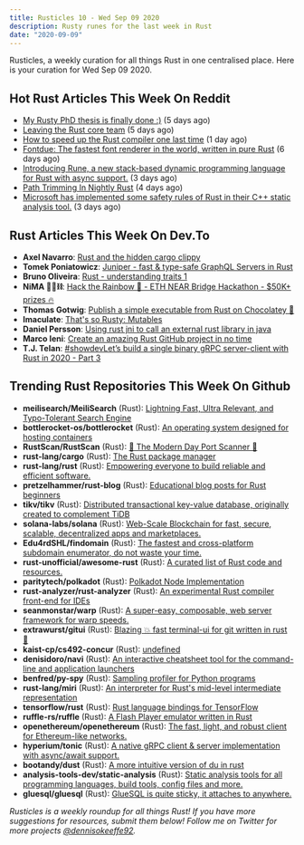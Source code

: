 ```yaml
---
title: Rusticles 10 - Wed Sep 09 2020
description: Rusty runes for the last week in Rust
date: "2020-09-09"
---
```


Rusticles, a weekly curation for all things Rust in one centralised place. Here is your curation for Wed Sep 09 2020.

<Ad />

## Hot Rust Articles This Week On Reddit

- [My Rusty PhD thesis is finally done :)](https://www.reddit.com/r/rust/comments/ilwkrl/my_rusty_phd_thesis_is_finally_done/) (5 days ago)
- [Leaving the Rust core team](https://www.reddit.com/r/rust/comments/im98yg/leaving_the_rust_core_team/) (5 days ago)
- [How to speed up the Rust compiler one last time](https://www.reddit.com/r/rust/comments/ioh9yi/how_to_speed_up_the_rust_compiler_one_last_time/) (1 day ago)
- [Fontdue: The fastest font renderer in the world, written in pure Rust](https://www.reddit.com/r/rust/comments/ilnd41/fontdue_the_fastest_font_renderer_in_the_world/) (6 days ago)
- [Introducing Rune, a new stack-based dynamic programming language for Rust with async support.](https://www.reddit.com/r/rust/comments/in67d3/introducing_rune_a_new_stackbased_dynamic/) (3 days ago)
- [Path Trimming In Nightly Rust](https://www.reddit.com/r/rust/comments/imhd1s/path_trimming_in_nightly_rust/) (4 days ago)
- [Microsoft has implemented some safety rules of Rust in their C++ static analysis tool.](https://www.reddit.com/r/rust/comments/imy9lg/microsoft_has_implemented_some_safety_rules_of/) (3 days ago)

<Ad />

## Rust Articles This Week On Dev.To

- **Axel Navarro**: [Rust and the hidden cargo clippy](https://dev.to/cloudx/rust-and-the-hidden-cargo-clippy-2a2e)
- **Tomek Poniatowicz**: [Juniper - fast & type-safe GraphQL Servers in Rust](https://dev.to/graphqleditor/juniper-fast-type-safe-graphql-servers-in-rust-3jfc)
- **Bruno Oliveira**: [Rust - understanding traits 1](https://dev.to/brunooliveira/rust-understanding-traits-1-45md)
- **NiMA 🤖🧠⛓️**: [Hack the Rainbow 🌈 - ETH NEAR Bridge Hackathon - \$50K+ prizes 🔥](https://dev.to/insidenima/hack-the-rainbow-eth-near-bridge-hackathon-50k-prizes-ia5)
- **Thomas Gotwig**: [Publish a simple executable from Rust on Chocolatey 🍫](https://dev.to/tgotwig/publish-a-simple-executable-from-rust-on-chocolatey-2pbl)
- **Imaculate**: [That's so Rusty: Mutables](https://dev.to/imaculate3/that-s-so-rusty-mutables-5b40)
- **Daniel Persson**: [Using rust jni to call an external rust library in java](https://dev.to/kalaspuffar/using-rust-jni-to-call-an-external-rust-library-in-java-2od7)
- **Marco Ieni**: [Create an amazing Rust GitHub project in no time](https://dev.to/marcoieni/create-an-amazing-rust-github-project-in-no-time-4d4b)
- **T.J. Telan**: [#showdevLet’s build a single binary gRPC server-client with Rust in 2020 - Part 3](https://dev.to/tjtelan/let-s-build-a-single-binary-grpc-server-client-with-rust-in-2020-part-3-3fo8)

<Ad />

## Trending Rust Repositories This Week On Github

- **meilisearch/MeiliSearch** (Rust): [Lightning Fast, Ultra Relevant, and Typo-Tolerant Search Engine](https://github.com/meilisearch/MeiliSearch)
- **bottlerocket-os/bottlerocket** (Rust): [An operating system designed for hosting containers](https://github.com/bottlerocket-os/bottlerocket)
- **RustScan/RustScan** (Rust): [🤖 The Modern Day Port Scanner 🤖](https://github.com/RustScan/RustScan)
- **rust-lang/cargo** (Rust): [The Rust package manager](https://github.com/rust-lang/cargo)
- **rust-lang/rust** (Rust): [Empowering everyone to build reliable and efficient software.](https://github.com/rust-lang/rust)
- **pretzelhammer/rust-blog** (Rust): [Educational blog posts for Rust beginners](https://github.com/pretzelhammer/rust-blog)
- **tikv/tikv** (Rust): [Distributed transactional key-value database, originally created to complement TiDB](https://github.com/tikv/tikv)
- **solana-labs/solana** (Rust): [Web-Scale Blockchain for fast, secure, scalable, decentralized apps and marketplaces.](https://github.com/solana-labs/solana)
- **Edu4rdSHL/findomain** (Rust): [The fastest and cross-platform subdomain enumerator, do not waste your time.](https://github.com/Edu4rdSHL/findomain)
- **rust-unofficial/awesome-rust** (Rust): [A curated list of Rust code and resources.](https://github.com/rust-unofficial/awesome-rust)
- **paritytech/polkadot** (Rust): [Polkadot Node Implementation](https://github.com/paritytech/polkadot)
- **rust-analyzer/rust-analyzer** (Rust): [An experimental Rust compiler front-end for IDEs](https://github.com/rust-analyzer/rust-analyzer)
- **seanmonstar/warp** (Rust): [A super-easy, composable, web server framework for warp speeds.](https://github.com/seanmonstar/warp)
- **extrawurst/gitui** (Rust): [Blazing 💥 fast terminal-ui for git written in rust 🦀](https://github.com/extrawurst/gitui)
- **kaist-cp/cs492-concur** (Rust): [undefined](https://github.com/kaist-cp/cs492-concur)
- **denisidoro/navi** (Rust): [An interactive cheatsheet tool for the command-line and application launchers](https://github.com/denisidoro/navi)
- **benfred/py-spy** (Rust): [Sampling profiler for Python programs](https://github.com/benfred/py-spy)
- **rust-lang/miri** (Rust): [An interpreter for Rust's mid-level intermediate representation](https://github.com/rust-lang/miri)
- **tensorflow/rust** (Rust): [Rust language bindings for TensorFlow](https://github.com/tensorflow/rust)
- **ruffle-rs/ruffle** (Rust): [A Flash Player emulator written in Rust](https://github.com/ruffle-rs/ruffle)
- **openethereum/openethereum** (Rust): [The fast, light, and robust client for Ethereum-like networks.](https://github.com/openethereum/openethereum)
- **hyperium/tonic** (Rust): [A native gRPC client & server implementation with async/await support.](https://github.com/hyperium/tonic)
- **bootandy/dust** (Rust): [A more intuitive version of du in rust](https://github.com/bootandy/dust)
- **analysis-tools-dev/static-analysis** (Rust): [Static analysis tools for all programming languages, build tools, config files and more.](https://github.com/analysis-tools-dev/static-analysis)
- **gluesql/gluesql** (Rust): [GlueSQL is quite sticky, it attaches to anywhere.](https://github.com/gluesql/gluesql)

_Rusticles is a weekly roundup for all things Rust! If you have more suggestions for resources, submit them below! Follow me on Twitter for more projects [@dennisokeeffe92](https://twitter.com/dennisokeeffe92)._
